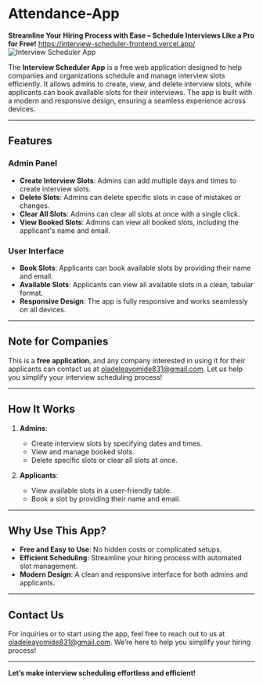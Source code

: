 # Attendance-App
**Streamline Your Hiring Process with Ease – Schedule Interviews Like a Pro for Free!**
https://interview-scheduler-frontend.vercel.app/
![Interview Scheduler App](https://github.com/user-attachments/assets/925cea24-de57-4251-ad44-894d62ce83a9)


The **Interview Scheduler App** is a free web application designed to help companies and organizations schedule and manage interview slots efficiently. It allows admins to create, view, and delete interview slots, while applicants can book available slots for their interviews. The app is built with a modern and responsive design, ensuring a seamless experience across devices.

---

## Features

### **Admin Panel**
- **Create Interview Slots**: Admins can add multiple days and times to create interview slots.
- **Delete Slots**: Admins can delete specific slots in case of mistakes or changes.
- **Clear All Slots**: Admins can clear all slots at once with a single click.
- **View Booked Slots**: Admins can view all booked slots, including the applicant's name and email.

### **User Interface**
- **Book Slots**: Applicants can book available slots by providing their name and email.
- **Available Slots**: Applicants can view all available slots in a clean, tabular format.
- **Responsive Design**: The app is fully responsive and works seamlessly on all devices.

---

## Note for Companies
This is a **free application**, and any company interested in using it for their applicants can contact us at [oladeleayomide831@gmail.com](mailto:oladeleayomide831@gmail.com). Let us help you simplify your interview scheduling process!

---

## How It Works
1. **Admins**:
   - Create interview slots by specifying dates and times.
   - View and manage booked slots.
   - Delete specific slots or clear all slots at once.

2. **Applicants**:
   - View available slots in a user-friendly table.
   - Book a slot by providing their name and email.

---

## Why Use This App?
- **Free and Easy to Use**: No hidden costs or complicated setups.
- **Efficient Scheduling**: Streamline your hiring process with automated slot management.
- **Modern Design**: A clean and responsive interface for both admins and applicants.

---

## Contact Us
For inquiries or to start using the app, feel free to reach out to us at [oladeleayomide831@gmail.com](mailto:oladeleayomide831@gmail.com). We’re here to help you simplify your hiring process!

---

**Let’s make interview scheduling effortless and efficient!**
